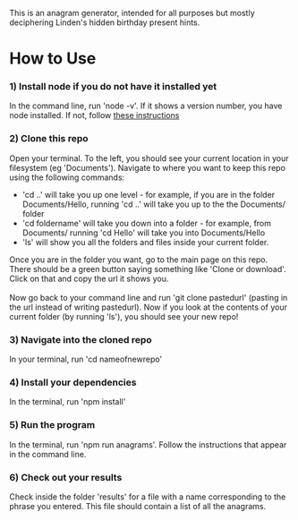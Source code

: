 <p>
This is an anagram generator, intended for all purposes but mostly deciphering Linden's hidden birthday present hints.
</p>

<h1>How to Use</h1>

<h3>1) Install node if you do not have it installed yet </h3>
<p>
In the command line, run 'node -v'. If it shows a version number, you have node installed. If not, follow
<a href="https://nodejs.org/en/download/">these instructions</a>
</p>

<h3>2) Clone this repo </h3>
<p>
Open your terminal. To the left, you should see your current location in your filesystem (eg 'Documents'). Navigate to 
where you want to keep this repo using the following commands:
<ul>
  <li>
    'cd ..' will take you up one level - for example, if you are in the folder Documents/Hello, running 'cd ..' will
    take you up to the the Documents/ folder
  </li>
  <li>
    'cd foldername' will take you down into a folder - for example, from Documents/ running 'cd Hello' will take you into
    Documents/Hello
  </li>
  <li>
    'ls' will show you all the folders and files inside your current folder.
  </li>
</ul>
Once you are in the folder you want, go to the main page on this repo. There should be a green button saying something
like 'Clone or download'. Click on that and copy the url it shows you.
<br><br>
Now go back to your command line and run 'git clone pastedurl' (pasting in the url instead of writing pastedurl).
Now if you look at the contents of your current folder (by running 'ls'), you should see your new repo!
</p>


<h3>3) Navigate into the cloned repo</h3>
<p>
In your terminal, run 'cd nameofnewrepo'
</p>

<h3>4) Install your dependencies</h3>
<p>
In the terminal, run 'npm install'
</p>

<h3>5) Run the program</h3>
<p>
In the terminal, run 'npm run anagrams'. Follow the instructions that appear in the command line.
</p>

<h3>6) Check out your results</h3>
<p>
Check inside the folder 'results' for a file with a name corresponding to the phrase you entered.
This file should contain a list of all the anagrams.
</p>
